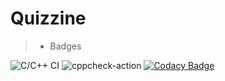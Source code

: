 # Quizzine

> - Badges

![C/C++ CI](https://github.com/STEPin105183/Quizzine/workflows/C/C++%20CI/badge.svg?branch=main) ![cppcheck-action](https://github.com/STEPin105183/Quizzine/workflows/cppcheck-action/badge.svg?branch=main) [![Codacy Badge](https://api.codacy.com/project/badge/Grade/798e3b7b8a844982a21642025c606ec0)](https://app.codacy.com/gh/STEPin105183/Quizzine?utm_source=github.com&utm_medium=referral&utm_content=STEPin105183/Quizzine&utm_campaign=Badge_Grade)
